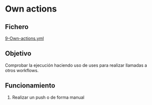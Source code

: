 # Own actions

## Fichero 

[9-Own-actions.yml](https://github.com/sebasnaa/tmp-presentacion/actions/workflows/9-Own-actions.yml)

## Objetivo

Comprobar la ejecución haciendo uso de uses para realizar llamadas a otros workflows.

## Funcionamiento

1. Realizar un push o de forma manual